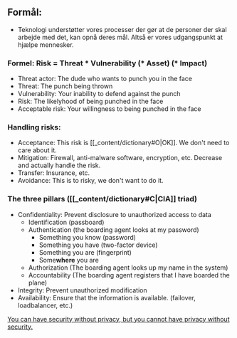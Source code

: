 ## Formål: 
- Teknologi understøtter vores processer der gør at de personer der skal arbejde med det, kan opnå deres mål. Altså er vores udgangspunkt at hjælpe mennesker.

### Formel: Risk = Threat * Vulnerability (* Asset) (* Impact)
- Threat actor: The dude who wants to punch you in the face
- Threat: The punch being thrown
- Vulnerability: Your inability to defend against the punch
- Risk: The likelyhood of being punched in the face
- Acceptable risk: Your willingness to being punched in the face

### Handling risks:
- Acceptance: This risk is [[_content/dictionary#O|OK]]. We don't need to care about it.
- Mitigation: Firewall, anti-malware software, encryption, etc. Decrease and actually handle the risk.
- Transfer: Insurance, etc.
- Avoidance: This is to risky, we don't want to do it.

### The three pillars ([[_content/dictionary#C|CIA]] triad)
- Confidentiality: Prevent disclosure to unauthorized access to data
  - Identification (passboard)
  - Authentication (the boarding agent looks at my password)
    - Something you know (password)
    - Something you have (two-factor device)
    - Something you are (fingerprint) 
    - Some**where** you are
  - Authorization (The boarding agent looks up my name in the system)
  - Accountability (The boarding agent registers that I have boarded the plane)
- Integrity: Prevent unauthorized modification
- Availability: Ensure that the information is available. (failover, loadbalancer, etc.)

[You can have security without privacy, but you cannot have privacy without security.](https://www.differencebetween.net/technology/internet/difference-between-security-and-privacy/#:~:text=While%20security%20and%20privacy%20are%20interdependent%2C%20security%20can,privacy%20but%20privacy%20cannot%20be%20achieved%20without%20security) 